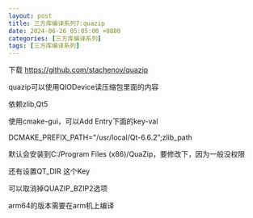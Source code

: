 ```yaml
---
layout: post
title: 三方库编译系列7:quazip
date: 2024-06-26 05:05:00 +0800
categories: [三方库编译系列]
tags: [三方库编译系列]
---
```


下载 <https://github.com/stachenov/quazip>

quazip可以使用QIODevice读压缩包里面的内容

依赖zlib,Qt5 

使用cmake-gui，可以Add Entry下面的key-val

DCMAKE_PREFIX_PATH="/usr/local/Qt-6.6.2”;zlib_path

默认会安装到C:/Program Files (x86)/QuaZip，要修改下，因为一般没权限

还有设置QT_DIR 这个Key

可以取消掉QUAZIP_BZIP2选项

arm64的版本需要在arm机上编译